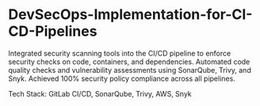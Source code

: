 # DevSecOps-Implementation-for-CI-CD-Pipelines
Integrated security scanning tools into the CI/CD pipeline to enforce security checks on code, containers, and dependencies. Automated code quality checks and vulnerability assessments using SonarQube, Trivy, and Snyk. Achieved 100% security policy compliance across all pipelines.

Tech Stack: GitLab CI/CD, SonarQube, Trivy, AWS, Snyk
